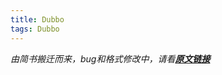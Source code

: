 ```yaml
---
title: Dubbo
tags: Dubbo
---
```


*由简书搬迁而来，bug和格式修改中，请看[**原文链接**](https://www.jianshu.com/p/c304e5b93773)*

